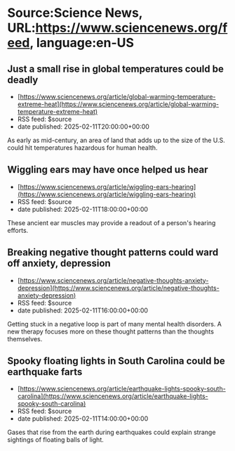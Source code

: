 # Source:Science News, URL:https://www.sciencenews.org/feed, language:en-US

## Just a small rise in global temperatures could be deadly
 - [https://www.sciencenews.org/article/global-warming-temperature-extreme-heat](https://www.sciencenews.org/article/global-warming-temperature-extreme-heat)
 - RSS feed: $source
 - date published: 2025-02-11T20:00:00+00:00

As early as mid-century, an area of land that adds up to the size of the U.S. could hit temperatures hazardous for human health.

## Wiggling ears may have once helped us hear
 - [https://www.sciencenews.org/article/wiggling-ears-hearing](https://www.sciencenews.org/article/wiggling-ears-hearing)
 - RSS feed: $source
 - date published: 2025-02-11T18:00:00+00:00

These ancient ear muscles may provide a readout of a person's hearing efforts.

## Breaking negative thought patterns could ward off anxiety, depression
 - [https://www.sciencenews.org/article/negative-thoughts-anxiety-depression](https://www.sciencenews.org/article/negative-thoughts-anxiety-depression)
 - RSS feed: $source
 - date published: 2025-02-11T16:00:00+00:00

Getting stuck in a negative loop is part of many mental health disorders. A new therapy focuses more on these thought patterns than the thoughts themselves.

## Spooky floating lights in South Carolina could be earthquake farts
 - [https://www.sciencenews.org/article/earthquake-lights-spooky-south-carolina](https://www.sciencenews.org/article/earthquake-lights-spooky-south-carolina)
 - RSS feed: $source
 - date published: 2025-02-11T14:00:00+00:00

Gases that rise from the earth during earthquakes could explain strange sightings of floating balls of light.

